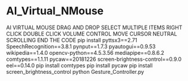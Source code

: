 # AI_Virtual_NMouse
AI VIRTUAL MOUSE
DRAG AND DROP
SELECT MULTIPLE ITEMS
RIGHT CLICK
DOUBLE CLICK
VOLUME CONTROL
MOVE CURSOR
NEUTRAL
SCROLLING
END THE CODE
pip install pyttsx3==2.71 SpeechRecognition==3.8.1 pynput==1.7.3 pyautogui==0.9.53 wikipedia==1.4.0 opencv-python==4.5.3.56 mediapipe==0.8.6.2 comtypes==1.1.11 pycaw==20181226 screen-brightness-control==0.9.0 eel==0.14.0
pip install comtypes
pip install pycaw
pip install screen_brightness_control
python Gesture_Controller.py

